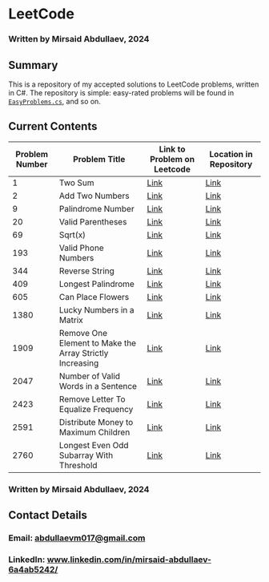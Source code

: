 # LeetCode
### Written by Mirsaid Abdullaev, 2024

## Summary
This is a repository of my accepted solutions to LeetCode problems, written in C#. The repository is simple: easy-rated problems will be found in [`EasyProblems.cs`](./EasyProblems.cs), and so on.

## Current Contents
| Problem Number | Problem Title                                            | Link to Problem on Leetcode                                                                     | Location in Repository           |
|----------------|----------------------------------------------------------|-------------------------------------------------------------------------------------------------|----------------------------------|
| 1              | Two Sum                                                  | [Link](https://leetcode.com/problems/two-sum/)                                                  | [Link](./EasyProblems.cs#L27)    |
| 2              | Add Two Numbers                                          | [Link](https://leetcode.com/problems/add-two-numbers/)                                          | [Link](./EasyProblems.cs#L46)    |
| 9              | Palindrome Number                                        | [Link](https://leetcode.com/problems/palindrome-number/)                                        | [Link](./EasyProblems.cs#L168)   |
| 20             | Valid Parentheses                                        | [Link](https://leetcode.com/problems/valid-parentheses/)                                        | [Link](./EasyProblems.cs#L191)   |
| 69             | Sqrt(x)                                                  | [Link](https://leetcode.com/problems/sqrtx/)                                                    | [Link](./EasyProblems.cs#L220)   |
| 193            | Valid Phone Numbers                                      | [Link](https://leetcode.com/problems/valid-phone-numbers/)                                      | [Link](./EasyProblems.cs#L400)   |
| 344            | Reverse String                                           | [Link](https://leetcode.com/problems/reverse-string/)                                           | [Link](./EasyProblems.cs#L13)    |
| 409            | Longest Palindrome                                       | [Link](https://leetcode.com/problems/longest-palindrome/)                                       | [Link](./EasyProblems.cs#L125)   |
| 605            | Can Place Flowers                                        | [Link](https://leetcode.com/problems/can-place-flowers/)                                        | [Link](./EasyProblems.cs#L484)   |
| 1380           | Lucky Numbers in a Matrix                                | [Link](https://leetcode.com/problems/lucky-numbers-in-a-matrix/)                                | [Link](./EasyProblems.cs#L443)   |
| 1909           | Remove One Element to Make the Array Strictly Increasing | [Link](https://leetcode.com/problems/remove-one-element-to-make-the-array-strictly-increasing/) | [Link](./EasyProblems.cs#L401)   |
| 2047           | Number of Valid Words in a Sentence                      | [Link](https://leetcode.com/problems/number-of-valid-words-in-a-sentence/)                      | [Link](./EasyProblems.cs#L534)   |
| 2423           | Remove Letter To Equalize Frequency                      | [Link](https://leetcode.com/problems/remove-letter-to-equalize-frequency/)                      | [Link](./EasyProblems.cs#L278)   |
| 2591           | Distribute Money to Maximum Children                     | [Link](https://leetcode.com/problems/distribute-money-to-maximum-children/)                     | [Link](./EasyProblems.cs#L335)   |
| 2760           | Longest Even Odd Subarray With Threshold                 | [Link](https://leetcode.com/problems/longest-even-odd-subarray-with-threshold/)                 | [Link](./EasyProblems.cs#L562)   |

### Written by Mirsaid Abdullaev, 2024
## Contact Details
### Email: abdullaevm017@gmail.com
### LinkedIn: www.linkedin.com/in/mirsaid-abdullaev-6a4ab5242/
